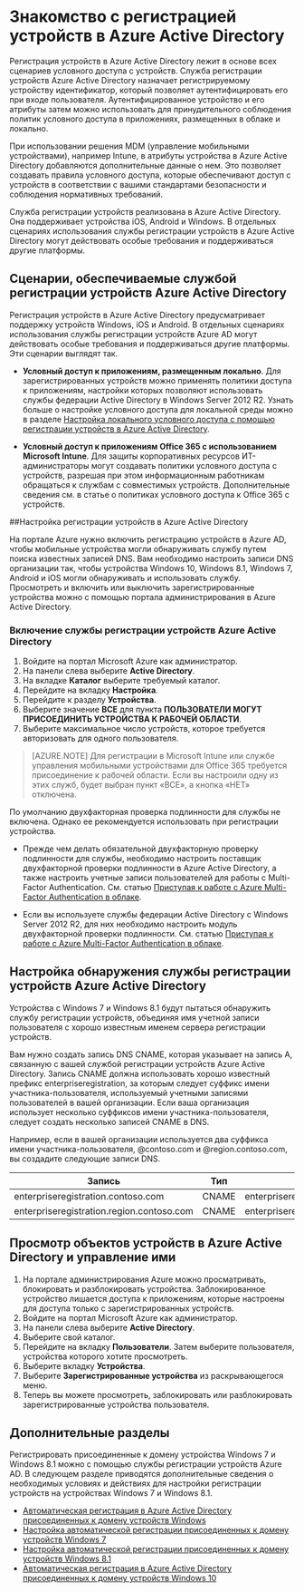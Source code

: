 <properties
	pageTitle="Общие сведения о регистрации устройств в Azure Active Directory | Microsoft Azure"
	description="Регистрация устройств в Azure Active Directory лежит в основе всех сценариев условного доступа с устройств. Служба регистрации устройств Azure Active Directory предоставляет регистрируемому устройству идентификатор, который позволяет аутентифицировать его при входе пользователя."
	services="active-directory"
	keywords="регистрация устройств, включить регистрацию устройств, регистрация устройств и MDM"
	documentationCenter=""
	authors="femila"
	manager="stevenpo"
	editor=""/>

<tags
	ms.service="active-directory"
	ms.workload="identity"
	ms.tgt_pltfrm="na"
	ms.devlang="na"
	ms.topic="get-started-article"
	ms.date="03/29/2016"
	ms.author="femila"/>

# Знакомство с регистрацией устройств в Azure Active Directory

Регистрация устройств в Azure Active Directory лежит в основе всех сценариев условного доступа с устройств. Служба регистрации устройств Azure Active Directory назначает регистрируемому устройству идентификатор, который позволяет аутентифицировать его при входе пользователя. Аутентифицированное устройство и его атрибуты затем можно использовать для принудительного соблюдения политик условного доступа в приложениях, размещенных в облаке и локально.

При использовании решения MDM (управление мобильными устройствами), например Intune, в атрибуты устройства в Azure Active Directory добавляются дополнительные данные о нем. Это позволяет создавать правила условного доступа, которые обеспечивают доступ с устройств в соответствии с вашими стандартами безопасности и соблюдения нормативных требований.

Служба регистрации устройств реализована в Azure Active Directory. Она поддерживает устройства iOS, Android и Windows. В отдельных сценариях использования службы регистрации устройств в Azure Active Directory могут действовать особые требования и поддерживаться другие платформы.

## Сценарии, обеспечиваемые службой регистрации устройств Azure Active Directory

Регистрация устройств в Azure Active Directory предусматривает поддержку устройств Windows, iOS и Android. В отдельных сценариях использования службы регистрации устройств Azure AD могут действовать особые требования и поддерживаться другие платформы. Эти сценарии выглядят так.

- **Условный доступ к приложениям, размещенным локально**. Для зарегистрированных устройств можно применять политики доступа к приложениям, настройки которых позволяют использовать службы федерации Active Directory в Windows Server 2012 R2. Узнать больше о настройке условного доступа для локальной среды можно в разделе [Настройка локального условного доступа с помощью регистрации устройств в Azure Active Directory](active-directory-conditional-access-on-premises-setup.md).

- **Условный доступ к приложениям Office 365 с использованием Microsoft Intune**. Для защиты корпоративных ресурсов ИТ-администраторы могут создавать политики условного доступа с устройств, разрешая при этом информационным работникам обращаться к службам с совместимых устройств. Дополнительные сведения см. в статье о политиках условного доступа к Office 365 с устройств.

##Настройка регистрации устройств в Azure Active Directory

На портале Azure нужно включить регистрацию устройств в Azure AD, чтобы мобильные устройства могли обнаруживать службу путем поиска известных записей DNS. Вам необходимо настроить записи DNS организации так, чтобы устройства Windows 10, Windows 8.1, Windows 7, Android и iOS могли обнаруживать и использовать службу. Просмотреть и включить или выключить зарегистрированные устройства можно с помощью портала администрирования в Azure Active Directory.

### Включение службы регистрации устройств Azure Active Directory

1. Войдите на портал Microsoft Azure как администратор.
2. На панели слева выберите **Active Directory**.
3. На вкладке **Каталог** выберите требуемый каталог.
4. Перейдите на вкладку **Настройка**.
5. Перейдите к разделу **Устройства**.
6. Выберите значение **ВСЕ** для пункта **ПОЛЬЗОВАТЕЛИ МОГУТ ПРИСОЕДИНИТЬ УСТРОЙСТВА К РАБОЧЕЙ ОБЛАСТИ**.
7. Выберите максимальное число устройств, которое требуется авторизовать для одного пользователя.

>[AZURE.NOTE]
Для регистрации в Microsoft Intune или службе управления мобильными устройствами для Office 365 требуется присоединение к рабочей области. Если вы настроили одну из этих служб, будет выбран пункт «ВСЕ», а кнопка «НЕТ» отключена.

По умолчанию двухфакторная проверка подлинности для службы не включена. Однако ее рекомендуется использовать при регистрации устройства.

- Прежде чем делать обязательной двухфакторную проверку подлинности для службы, необходимо настроить поставщик двухфакторной проверки подлинности в Azure Active Directory, а также настроить учетные записи пользователей для работы с Multi-Factor Authentication. См. статью [Приступая к работе с Azure Multi-Factor Authentication в облаке](../multi-factor-authentication/multi-factor-authentication-get-started-cloud.md).

- Если вы используете службы федерации Active Directory с Windows Server 2012 R2, для них необходимо настроить модуль двухфакторной проверки подлинности. См. статью [Приступая к работе с Azure Multi-Factor Authentication в облаке](../multi-factor-authentication/multi-factor-authentication-get-started-server.md).

## Настройка обнаружения службы регистрации устройств Azure Active Directory
Устройства с Windows 7 и Windows 8.1 будут пытаться обнаружить службу регистрации устройств, объединяя имя учетной записи пользователя с хорошо известным именем сервера регистрации устройств.

Вам нужно создать запись DNS CNAME, которая указывает на запись A, связанную с вашей службой регистрации устройств Azure Active Directory. Запись CNAME должна использовать хорошо известный префикс enterpriseregistration, за которым следует суффикс имени участника-пользователя, используемый учетными записями пользователей в вашей организации. Если ваша организация использует несколько суффиксов имени участника-пользователя, следует создать несколько записей CNAME в DNS.

Например, если в вашей организации используется два суффикса имени участника-пользователя, @contoso.com и @region.contoso.com, вы создадите следующие записи DNS.

| Запись | Тип | Адрес |
|-------------------------------------------|-------|------------------------------------|
| enterpriseregistration.contoso.com | CNAME | enterpriseregistration.windows.net |
| enterpriseregistration.region.contoso.com | CNAME | enterpriseregistration.windows.net |

## Просмотр объектов устройств в Azure Active Directory и управление ими
1. На портале администрирования Azure можно просматривать, блокировать и разблокировать устройства. Заблокированное устройство лишается доступа к приложениям, которые настроены для доступа только с зарегистрированных устройств.
2. Войдите на портал Microsoft Azure как администратор.
3. На панели слева выберите **Active Directory**.
4. Выберите свой каталог.
5. Перейдите на вкладку **Пользователи**. Затем выберите пользователя, устройства которого хотите просмотреть.
6. Выберите вкладку **Устройства**.
7. Выберите **Зарегистрированные устройства** из раскрывающегося меню.
8. Теперь вы можете просмотреть, заблокировать или разблокировать зарегистрированные устройства пользователя.

## Дополнительные разделы

Регистрировать присоединенные к домену устройства Windows 7 и Windows 8.1 можно с помощью службы регистрации устройств Azure AD. В следующем разделе приводятся дополнительные сведения о необходимых условиях и действиях для настройки регистрации устройств на устройствах Windows 7 и Windows 8.1.

- [Автоматическая регистрация в Azure Active Directory присоединенных к домену устройств Windows](active-directory-conditional-access-automatic-device-registration.md)
- [Настройка автоматической регистрации присоединенных к домену устройств Windows 7](active-directory-conditional-access-automatic-device-registration-windows7.md)
- [Настройка автоматической регистрации присоединенных к домену устройств Windows 8.1](active-directory-conditional-access-automatic-device-registration-windows-8-1.md)
- [Автоматическая регистрация в Azure Active Directory присоединенных к домену устройств Windows 10](active-directory-azureadjoin-devices-group-policy.md)

<!---HONumber=AcomDC_0413_2016-->